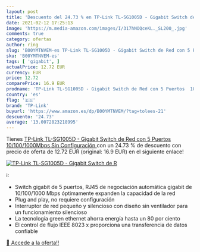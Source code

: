 ```yaml
---
layout: post
title: 'Descuento del 24.73 % en TP-Link TL-SG1005D - Gigabit Switch de R'
date: 2021-02-12 17:25:13
image: 'https://m.media-amazon.com/images/I/317hNOQceKL._SL200_.jpg'
comments: true
category: ofertas
author: ring
slug: 'B00YMTNVEM-es TP-Link TL-SG1005D - Gigabit Switch de Red con 5 Puertos...'
sku: 'B00YMTNVEM-es'
tags: [ 'gigabit', ]
actualPrice: 12.72 EUR
currency: EUR
price: 12.72
comparePrice: 16.9 EUR
prodname: 'TP-Link TL-SG1005D - Gigabit Switch de Red con 5 Puertos  10/100/1000Mbps  Sin Configuración '
country: 'es'
flag: '🇪🇸'
brand: 'TP-Link'
buyurl: 'https://www.amazon.es/dp/B00YMTNVEM/?tag=tolees-21'
descuento: '24.73'
average: '13.0072823218995'
---
```


Tienes [TP-Link TL-SG1005D - Gigabit Switch de Red con 5 Puertos  10/100/1000Mbps  Sin Configuración ](https://www.amazon.es/dp/B00YMTNVEM/?tag=tolees-21) con un 24.73 % de descuento con precio de oferta de 12.72 EUR (original: 16.9 EUR) en el siguiente enlace!

[![TP-Link TL-SG1005D - Gigabit Switch de R](https://m.media-amazon.com/images/I/317hNOQceKL._SL200_.jpg)](https://www.amazon.es/dp/B00YMTNVEM/?tag=tolees-21)

ℹ️:

- Switch gigabit de 5 puertos, RJ45 de negociación automática gigabit de 10/100/1000 Mbps óptimamente expanden la capacidad de la red
- Plug and play, no requiere configuración
- Interruptor de red pequeño y silencioso con diseño sin ventilador para un funcionamiento silencioso
- La tecnología green ethernet ahorra energía hasta un 80 por ciento
- El control de flujo IEEE 8023 x proporciona una transferencia de datos confiable

[🛒 Accede a la oferta!!](https://www.amazon.es/dp/B00YMTNVEM/?tag=tolees-21)
